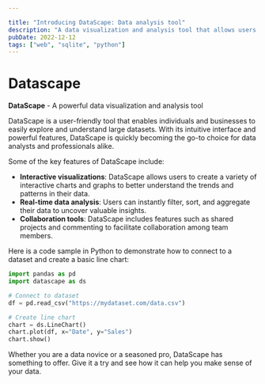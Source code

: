 ```yaml
---

title: "Introducing DataScape: Data analysis tool"
description: "A data visualization and analysis tool that allows users to easily explore and understand large datasets."
pubDate: 2022-12-12
tags: ["web", "sqlite", "python"]
---
```


# Datascape

**DataScape** - A powerful data visualization and analysis tool

DataScape is a user-friendly tool that enables individuals and businesses to easily explore and understand large datasets. With its intuitive interface and powerful features, DataScape is quickly becoming the go-to choice for data analysts and professionals alike.

Some of the key features of DataScape include:

- **Interactive visualizations**: DataScape allows users to create a variety of interactive charts and graphs to better understand the trends and patterns in their data.
- **Real-time data analysis**: Users can instantly filter, sort, and aggregate their data to uncover valuable insights.
- **Collaboration tools**: DataScape includes features such as shared projects and commenting to facilitate collaboration among team members.

Here is a code sample in Python to demonstrate how to connect to a dataset and create a basic line chart:

```python
import pandas as pd
import datascape as ds

# Connect to dataset
df = pd.read_csv("https://mydataset.com/data.csv")

# Create line chart
chart = ds.LineChart()
chart.plot(df, x="Date", y="Sales")
chart.show()
```

Whether you are a data novice or a seasoned pro, DataScape has something to offer. Give it a try and see how it can help you make sense of your data.
